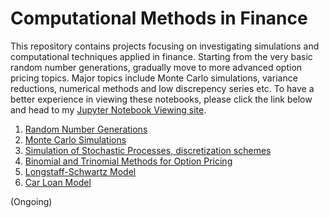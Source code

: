 # Computational Methods in Finance 
This repository contains projects focusing on investigating simulations and computational techniques applied in finance. Starting from the very basic random number generations, gradually move to more advanced option pricing topics. Major topics include Monte Carlo simulations, variance reductions, numerical methods and low discrepency series etc. To have a better experience in viewing these notebooks, please click the link below and head to my [Jupyter Notebook Viewing site](http://nbviewer.jupyter.org/github/chenbowen184/Computational_Methods_in_Finance/tree/master/).

1. [Random Number Generations](http://nbviewer.jupyter.org/github/chenbowen184/Computational_Methods_in_Finance/blob/master/Project%201%20-%20Random%20Number%20Generations.ipynb)
2. [Monte Carlo Simulations](http://nbviewer.jupyter.org/github/chenbowen184/Computational_Methods_in_Finance/blob/master/Project%202%20-%20Monte%20Carlo%20Simulations.ipynb)
3. [Simulation of Stochastic Processes, discretization schemes ](http://nbviewer.jupyter.org/github/chenbowen184/Computational_Methods_in_Finance/blob/master/Project%203%20-%20Simulations%20of%20Stochastic%20Processes%20.ipynb)
4. [Binomial and Trinomial Methods for Option Pricing](http://nbviewer.jupyter.org/github/chenbowen184/Computational_Methods_in_Finance/blob/master/Project%204%20-%20Binomial%20and%20Trinomial%20Model.ipynb?flush_cache=true)
5. [Longstaff-Schwartz Model](http://nbviewer.jupyter.org/github/chenbowen184/Computational_Methods_in_Finance/blob/master/Project%205%20-%20Least%20Square%20Monte%20Carlo%20Method.ipynb)
6. [Car Loan Model](http://nbviewer.jupyter.org/github/chenbowen184/Computational_Methods_in_Finance/blob/master/Project%206%20-%20Exotic%20Options%20and%20Car%20Loan%20Models.ipynb)

(Ongoing)
